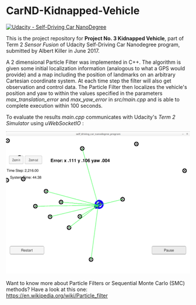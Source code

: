 # CarND-Kidnapped-Vehicle
[![Udacity - Self-Driving Car NanoDegree](https://s3.amazonaws.com/udacity-sdc/github/shield-carnd.svg)](http://www.udacity.com/drive)

This is the project repository for **Project No. 3 Kidnapped Vehicle**, part of Term 2 _Sensor Fusion_ of Udacity Self-Driving Car Nanodegree program, submitted by Albert Killer in June 2017. 

A 2 dimensional Particle Filter was implemented in C++. The algorithm is given some initial localization information (analogous to what a GPS would provide) and a map including the position of landmarks on an arbitrary Cartesian coordinate system. At each time step the filter will also get observation and control data. The Particle Filter then localizes the vehicle's position and yaw to within the values specified in the parameters *max_translation_error* and *max_yaw_error* in *src/main.cpp* and is able to complete execution within 100 seconds. 

To evaluate the results *main.cpp* communicates with Udacity's *Term 2 Simulator* using *uWebSocketIO* :


![Evaluating results using Udacity's Term 2 Simulator](Screenshot%20from%202017-06-10%2017-35-51.png?raw=true "Evaluating results using Udacity's Term 2 Simulator")


Want to know more about Particle Filters or Sequential Monte Carlo (SMC) methods? Have a look at this one: https://en.wikipedia.org/wiki/Particle_filter
